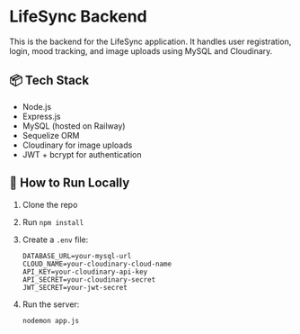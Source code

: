 # LifeSync Backend

This is the backend for the LifeSync application. It handles user registration, login, mood tracking, and image uploads using MySQL and Cloudinary.

## 📦 Tech Stack

- Node.js
- Express.js
- MySQL (hosted on Railway)
- Sequelize ORM
- Cloudinary for image uploads
- JWT + bcrypt for authentication




## 🚀 How to Run Locally

1. Clone the repo
2. Run `npm install`
3. Create a `.env` file:
    ```env
    DATABASE_URL=your-mysql-url
    CLOUD_NAME=your-cloudinary-cloud-name
    API_KEY=your-cloudinary-api-key
    API_SECRET=your-cloudinary-secret
    JWT_SECRET=your-jwt-secret
    ```

4. Run the server:
   ```bash
   nodemon app.js
